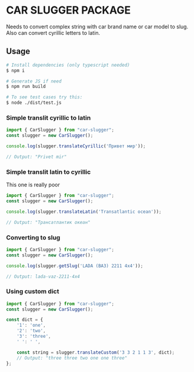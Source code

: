 # CAR SLUGGER PACKAGE

Needs to convert complex string with car brand name or car model to slug.
Also can convert cyrillic letters to latin.

## Usage

```bash
# Install dependencies (only typescript needed)
$ npm i

# Generate JS if need
$ npm run build

# To see test cases try this:
$ node ./dist/test.js
```

### Simple translit cyrillic to latin

```JavaScript
import { CarSlugger } from "car-slugger";
const slugger = new CarSlugger();

console.log(slugger.translateCyrillic('Привет мир'));

// Output: "Privet mir"
```

### Simple translit latin to cyrillic

This one is really poor

```JavaScript
import { CarSlugger } from "car-slugger";
const slugger = new CarSlugger();

console.log(slugger.translateLatin('Transatlantic ocean'));

// Output: "Трансатлантик океан"
```

### Converting to slug

```JavaScript
import { CarSlugger } from "car-slugger";
const slugger = new CarSlugger();

console.log(slugger.getSlug('LADA (ВАЗ) 2211 4x4'));

// Output: lada-vaz-2211-4x4
```

### Using custom dict

```JavaScript
import { CarSlugger } from "car-slugger";
const slugger = new CarSlugger();

const dict = {
	'1': 'one',
	'2': 'two',
	'3': 'three',
	' ': ' ',

	const string = slugger.translateCustom('3 3 2 1 1 3', dict);
	// Output: "three three two one one three"
};
```
